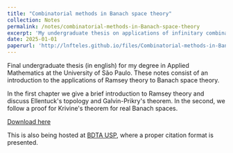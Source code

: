 ```yaml
---
title: "Combinatorial methods in Banach space theory"
collection: Notes
permalink: /notes/combinatorial-methods-in-Banach-space-theory
excerpt: 'My undergraduate thesis on applications of infinitary combinatorics to Banach space theory'
date: 2025-01-01
paperurl: 'http://lnfteles.github.io/files/Combinatorial-methods-in-Banach-space-theory.pdf'
---
```

Final undergraduate thesis (in english) for my degree in Applied Mathematics at the University of São Paulo. These notes consist of an introduction to the applications of Ramsey theory to Banach space theory.

In the first chapter we give a brief introduction to Ramsey theory and discuss Ellentuck's topology and Galvin-Prikry's theorem. In the second, we follow a proof for Krivine's theorem for real Banach spaces.

[Download here](http://lnfteles.github.io/files/Combinatorial-methods-in-Banach-space-theory.pdf)

This is also being hosted at [BDTA USP](https://bdta.abcd.usp.br/item/003237176), where a proper citation format is presented.
